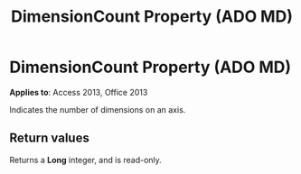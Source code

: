 ﻿---
title: DimensionCount Property (ADO MD)
TOCTitle: DimensionCount Property (ADO MD)
ms:assetid: 10c6c0eb-d859-621c-9d7c-fa49c480cc91
ms:mtpsurl: https://msdn.microsoft.com/library/JJ248875(v=office.15)
ms:contentKeyID: 48543301
ms.date: 09/18/2015
mtps_version: v=office.15
---

# DimensionCount Property (ADO MD)


**Applies to**: Access 2013, Office 2013

Indicates the number of dimensions on an axis.

## Return values

Returns a **Long** integer, and is read-only.

